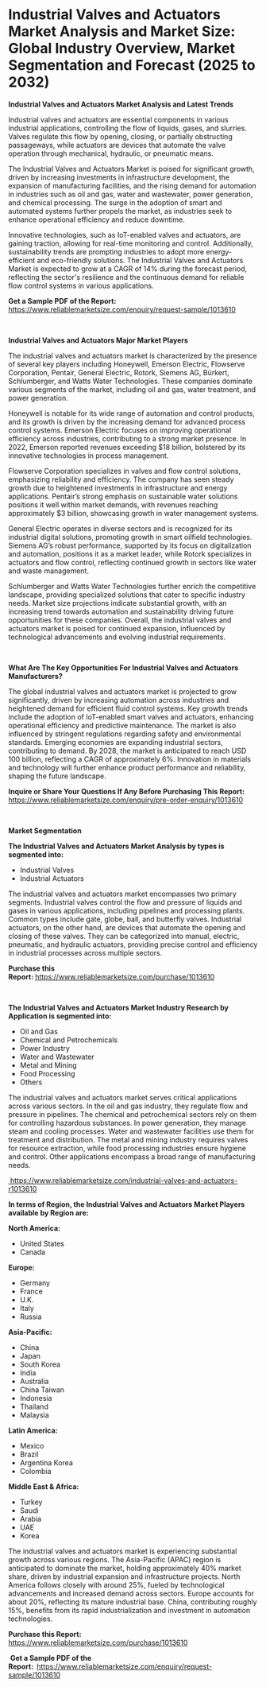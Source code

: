 <p><h1>Industrial Valves and Actuators Market Analysis and Market Size: Global Industry Overview, Market Segmentation and Forecast (2025 to 2032)</h1></p><p><strong>Industrial Valves and Actuators Market Analysis and Latest Trends</strong></p>
<p><p>Industrial valves and actuators are essential components in various industrial applications, controlling the flow of liquids, gases, and slurries. Valves regulate this flow by opening, closing, or partially obstructing passageways, while actuators are devices that automate the valve operation through mechanical, hydraulic, or pneumatic means. </p><p>The Industrial Valves and Actuators Market is poised for significant growth, driven by increasing investments in infrastructure development, the expansion of manufacturing facilities, and the rising demand for automation in industries such as oil and gas, water and wastewater, power generation, and chemical processing. The surge in the adoption of smart and automated systems further propels the market, as industries seek to enhance operational efficiency and reduce downtime.</p><p>Innovative technologies, such as IoT-enabled valves and actuators, are gaining traction, allowing for real-time monitoring and control. Additionally, sustainability trends are prompting industries to adopt more energy-efficient and eco-friendly solutions. The Industrial Valves and Actuators Market is expected to grow at a CAGR of 14% during the forecast period, reflecting the sector's resilience and the continuous demand for reliable flow control systems in various applications.</p></p>
<p><strong>Get a Sample PDF of the Report:&nbsp;</strong> <a href="https://www.reliablemarketsize.com/enquiry/request-sample/1013610?utm_campaign=2935&utm_medium=2&utm_source=Github&utm_content=ia&utm_term=17042025&utm_id=industrial-valves-and-actuators">https://www.reliablemarketsize.com/enquiry/request-sample/1013610</a></p>
<p>&nbsp;</p>
<p><strong>Industrial Valves and Actuators Major Market Players</strong></p>
<p><p>The industrial valves and actuators market is characterized by the presence of several key players including Honeywell, Emerson Electric, Flowserve Corporation, Pentair, General Electric, Rotork, Siemens AG, Bürkert, Schlumberger, and Watts Water Technologies. These companies dominate various segments of the market, including oil and gas, water treatment, and power generation.</p><p>Honeywell is notable for its wide range of automation and control products, and its growth is driven by the increasing demand for advanced process control systems. Emerson Electric focuses on improving operational efficiency across industries, contributing to a strong market presence. In 2022, Emerson reported revenues exceeding $18 billion, bolstered by its innovative technologies in process management.</p><p>Flowserve Corporation specializes in valves and flow control solutions, emphasizing reliability and efficiency. The company has seen steady growth due to heightened investments in infrastructure and energy applications. Pentair’s strong emphasis on sustainable water solutions positions it well within market demands, with revenues reaching approximately $3 billion, showcasing growth in water management systems.</p><p>General Electric operates in diverse sectors and is recognized for its industrial digital solutions, promoting growth in smart oilfield technologies. Siemens AG’s robust performance, supported by its focus on digitalization and automation, positions it as a market leader, while Rotork specializes in actuators and flow control, reflecting continued growth in sectors like water and waste management.</p><p>Schlumberger and Watts Water Technologies further enrich the competitive landscape, providing specialized solutions that cater to specific industry needs. Market size projections indicate substantial growth, with an increasing trend towards automation and sustainability driving future opportunities for these companies. Overall, the industrial valves and actuators market is poised for continued expansion, influenced by technological advancements and evolving industrial requirements.</p></p>
<p>&nbsp;</p>
<p><strong>What Are The Key Opportunities For Industrial Valves and Actuators Manufacturers?</strong></p>
<p><p>The global industrial valves and actuators market is projected to grow significantly, driven by increasing automation across industries and heightened demand for efficient fluid control systems. Key growth trends include the adoption of IoT-enabled smart valves and actuators, enhancing operational efficiency and predictive maintenance. The market is also influenced by stringent regulations regarding safety and environmental standards. Emerging economies are expanding industrial sectors, contributing to demand. By 2028, the market is anticipated to reach USD 100 billion, reflecting a CAGR of approximately 6%. Innovation in materials and technology will further enhance product performance and reliability, shaping the future landscape.</p></p>
<p><strong>Inquire or Share Your Questions If Any Before Purchasing This Report:</strong> <a href="https://www.reliablemarketsize.com/enquiry/pre-order-enquiry/1013610?utm_campaign=2935&utm_medium=2&utm_source=Github&utm_content=ia&utm_term=17042025&utm_id=industrial-valves-and-actuators">https://www.reliablemarketsize.com/enquiry/pre-order-enquiry/1013610</a></p>
<p>&nbsp;</p>
<p><strong>Market Segmentation</strong></p>
<p><strong>The Industrial Valves and Actuators Market Analysis by types is segmented into:</strong></p>
<p><ul><li>Industrial Valves</li><li>Industrial Actuators</li></ul></p>
<p><p>The industrial valves and actuators market encompasses two primary segments. Industrial valves control the flow and pressure of liquids and gases in various applications, including pipelines and processing plants. Common types include gate, globe, ball, and butterfly valves. Industrial actuators, on the other hand, are devices that automate the opening and closing of these valves. They can be categorized into manual, electric, pneumatic, and hydraulic actuators, providing precise control and efficiency in industrial processes across multiple sectors.</p></p>
<p><strong>Purchase this Report:&nbsp;</strong><a href="https://www.reliablemarketsize.com/purchase/1013610?utm_campaign=2935&utm_medium=2&utm_source=Github&utm_content=ia&utm_term=17042025&utm_id=industrial-valves-and-actuators">https://www.reliablemarketsize.com/purchase/1013610</a></p>
<p>&nbsp;</p>
<p><strong>The Industrial Valves and Actuators Market Industry Research by Application is segmented into:</strong></p>
<p><ul><li>Oil and Gas</li><li>Chemical and Petrochemicals</li><li>Power Industry</li><li>Water and Wastewater</li><li>Metal and Mining</li><li>Food Processing</li><li>Others</li></ul></p>
<p><p>The industrial valves and actuators market serves critical applications across various sectors. In the oil and gas industry, they regulate flow and pressure in pipelines. The chemical and petrochemical sectors rely on them for controlling hazardous substances. In power generation, they manage steam and cooling processes. Water and wastewater facilities use them for treatment and distribution. The metal and mining industry requires valves for resource extraction, while food processing industries ensure hygiene and control. Other applications encompass a broad range of manufacturing needs.</p></p>
<p><a href="https://www.reliablemarketsize.com/industrial-valves-and-actuators-r1013610?utm_campaign=2935&utm_medium=2&utm_source=Github&utm_content=ia&utm_term=17042025&utm_id=industrial-valves-and-actuators">&nbsp;https://www.reliablemarketsize.com/industrial-valves-and-actuators-r1013610</a></p>
<p><strong>In terms of Region, the Industrial Valves and Actuators Market Players available by Region are:</strong></p>
<p>
    <p> <strong> North America: </strong>
        <ul>
            <li>United States</li>
            <li>Canada</li>
        </ul>
        </p> 
    <p> <strong> Europe: </strong>
        <ul>
            <li>Germany</li>
            <li>France</li>
            <li>U.K.</li>
            <li>Italy</li>
            <li>Russia</li>
        </ul>
        </p> 
    <p> <strong> Asia-Pacific: </strong>
        <ul>
            <li>China</li>
            <li>Japan</li>
            <li>South Korea</li>
            <li>India</li>
            <li>Australia</li>
            <li>China Taiwan</li>
            <li>Indonesia</li>
            <li>Thailand</li>
            <li>Malaysia</li>
        </ul>
        </p> 
    <p> <strong> Latin America: </strong>
        <ul>
            <li>Mexico</li>
            <li>Brazil</li>
            <li>Argentina Korea</li>
            <li>Colombia</li>
        </ul>
        </p> 
    <p> <strong> Middle East & Africa: </strong>
        <ul>
            <li>Turkey</li>
            <li>Saudi</li>
            <li>Arabia</li>
            <li>UAE</li>
            <li>Korea</li>
        </ul>
    </p>
    </p>
<p><p>The industrial valves and actuators market is experiencing substantial growth across various regions. The Asia-Pacific (APAC) region is anticipated to dominate the market, holding approximately 40% market share, driven by industrial expansion and infrastructure projects. North America follows closely with around 25%, fueled by technological advancements and increased demand across sectors. Europe accounts for about 20%, reflecting its mature industrial base. China, contributing roughly 15%, benefits from its rapid industrialization and investment in automation technologies.</p></p>
<p><strong>Purchase this Report: </strong><a href="https://www.reliablemarketsize.com/purchase/1013610?utm_campaign=2935&utm_medium=2&utm_source=Github&utm_content=ia&utm_term=17042025&utm_id=industrial-valves-and-actuators">https://www.reliablemarketsize.com/purchase/1013610</a></p>
<p>&nbsp;<strong>Get a Sample PDF of the Report:&nbsp;&nbsp;</strong><a href="https://www.reliablemarketsize.com/enquiry/request-sample/1013610?utm_campaign=2935&utm_medium=2&utm_source=Github&utm_content=ia&utm_term=17042025&utm_id=industrial-valves-and-actuators">https://www.reliablemarketsize.com/enquiry/request-sample/1013610</a></p>
<p><strong></strong></p>
<p><p></p><p></p><p></p></p>